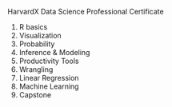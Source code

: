 HarvardX Data Science Professional Certificate

1. R basics
2. Visualization
3. Probability
4. Inference & Modeling
5. Productivity Tools
6. Wrangling
7. Linear Regression
8. Machine Learning
9. Capstone

